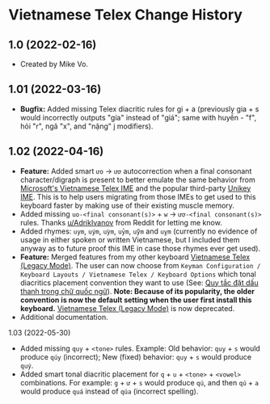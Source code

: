 Vietnamese Telex Change History
====================

1.0 (2022-02-16)
----------------
* Created by Mike Vo.

1.01 (2022-03-16)
----------------
* **Bugfix:** Added missing Telex diacritic rules for gi + a (previously gia + s would incorrectly outputs "gía" instead of "giá"; same with huyền - "f", hỏi "r", ngã "x", and "nặng" j modifiers).

1.02 (2022-04-16)
----------------
* **Feature:** Added smart `ưo` → `ươ` autocorrection when a final consonant character/digraph is present to better emulate the same behavior from [Microsoft's Vietnamese Telex IME](https://support.microsoft.com/vi-vn/windows/cách-cài-đặt-và-sử-dụng-bàn-phím-tiếng-việt-telex-và-number-key-based-968ba67e-0e19-f004-dc5a-abcacef5048b) and the popular third-party [Unikey IME](https://www.unikey.org). This is to help users migrating from those IMEs to get used to this keyboard faster by making use of their existing muscle memory.
* Added missing `uo-<final consonant(s)>` + `w` → `ươ-<final consonant(s)>` rules. Thanks [u/AdrikIvanov](https://www.reddit.com/user/AdrikIvanov/) from Reddit for letting me know.
* Added rhymes: `uym`, `uým`, `uỳm`, `uỷm`, `uỹm` and `uỵm` (currently no evidence of usage in either spoken or written Vietnamese, but I included them anyway as to future proof this IME in case those rhymes ever get used).
* **Feature:** Merged features from my other keyboard [Vietnamese Telex (Legacy Mode)](https://keyman.com/keyboards/vietnamese_telex_legacy). The user can now choose from `Keyman Configuration / Keyboard Layouts / Vietnamese Telex / Keyboard Options` which tonal diacritics placement convention they want to use (See: [Quy tắc đặt dấu thanh trong chữ quốc ngữ](https://vi.wikipedia.org/wiki/Quy_tắc_đặt_dấu_thanh_trong_chữ_quốc_ngữ)). **Note: Because of its popularity, the older convention is now the default setting when the user first install this keyboard.** [Vietnamese Telex (Legacy Mode)](https://keyman.com/keyboards/vietnamese_telex_legacy) is now deprecated.
* Additional documentation.

1.03 (2022-05-30)
* Added missing `quy` + `<tone>` rules. Example: Old behavior: `quy` + `s` would produce `qúy` (incorrect); New (fixed) behavior: `quy` + `s` would produce `quý`.
* Added smart tonal diacritic placement for `q` + `u` + `<tone>` + `<vowel>` combinations. For example: `g` + `ư` + `s` would produce `qú`, and then `qú` + `a` would produce `quá` instead of `qúa` (incorrect spelling).
